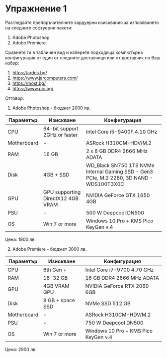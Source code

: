 # Упражнение 1 

Разгледайте препоръчителните хардуерни изисквания за изпозлването на следните софтуерни пакети:
1. Adobe Photoshop 
2. Adobe Premiere

Сравнете ги в табличен вид и изберете подходяща компютърна конфигурация от един от следните доставчици или от доставчик по Ваш избор:
1. https://ardes.bg/
2. https://www.jarcomputers.com/
3. https://most.bg/
4. https://www.pic.bg/


Отговор:

1. Adobe Photoshop - бюджет 2000 лв. 

Параметър | Изискване | Конфигурация
------------ | -------------| -------------
CPU | 64-bit support 2GHz or faster | Intel Core i5-9400F 4.10 GHz 
Motherboard | - | ASRock H310CM-HDV/M.2
RAM | 16 GB | 2 x 8 GB DDR4 2666 MHz ADATA
Disk | 4GB + SSD | WD_Black SN750 1TB NVMe Internal Gaming SSD - Gen3 PCIe, M.2 2280, 3D NAND - WDS100T3X0C
GPU | GPU supporting DirectX12 4GB VRAM | NVIDIA GeForce GTX 1650 4GB
PSU | - | 500 W Deepcool DN500
OS | Win 7 or more | Windows 10 Pro + KMS Pico KeyGen v.4 

Цена: 1900 лв

2. Adobe Premiere - бюджет 3000 лв. 

Параметър | Изискване | Конфигурация
------------ | -------------| -------------
CPU | 6th Gen + | Intel Core i7-9700 4.70 GHz
RAM | 16-32 GB  | 16 GB DDR4 2666 MHz ADATA
GPU | 4GB VRAM GPU | NVIDIA GeForce RTX 2060 6GB
Disk | 8 GB + space SSD | NVMe SSD 512 GB
Motherboard | - | ASRock H310CM-HDV/M.2
PSU | - | 750 W Deepcool DN500 
OS | Win 7 or more | Windows 10 Pro + KMS Pico KeyGen v.4 

Цена: 2900 лв
